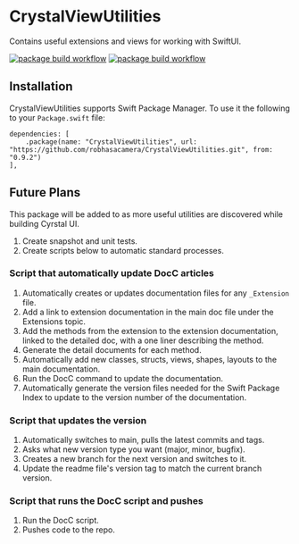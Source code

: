 # CrystalViewUtilities

Contains useful extensions and views for working with SwiftUI.

[![package build workflow](https://github.com/robhasacamera/CrystalViewUtilities/actions/workflows/ios-package.yml/badge.svg)](https://github.com/robhasacamera/CrystalViewUtilities/actions/workflows/ios-package.yml)
[![package build workflow](https://github.com/robhasacamera/CrystalViewUtilities/actions/workflows/mac-package.yml/badge.svg)](https://github.com/robhasacamera/CrystalViewUtilities/actions/workflows/mac-package.yml)

## Installation

CrystalViewUtilities supports Swift Package Manager. To use it the following to your `Package.swift` file:

```
dependencies: [
    .package(name: "CrystalViewUtilities", url: "https://github.com/robhasacamera/CrystalViewUtilities.git", from: "0.9.2")
],
```

## Future Plans

This package will be added to as more useful utilities are discovered while building Cyrstal UI.

1. Create snapshot and unit tests.
2. Create scripts below to automatic standard processes.

### Script that automatically update DocC articles
1. Automatically creates or updates documentation files for any `_Extension` file.
2. Add a link to extension documentation in the main doc file under the Extensions topic.
3. Add the methods from the extension to the extension documentation, linked to the detailed doc, with a one liner describing the method.
4. Generate the detail documents for each method.
5. Automatically add new classes, structs, views, shapes, layouts to the main documentation.
6. Run the DocC command to update the documentation.
7. Automatically generate the version files needed for the Swift Package Index to update to the version number of the documentation.

### Script that updates the version
1. Automatically switches to main, pulls the latest commits and tags.
2. Asks what new version type you want (major, minor, bugfix).
3. Creates a new branch for the next version and switches to it.
4. Update the readme file's version tag to match the current branch version.

### Script that runs the DocC script and pushes
1. Run the DocC script.
2. Pushes code to the repo.
